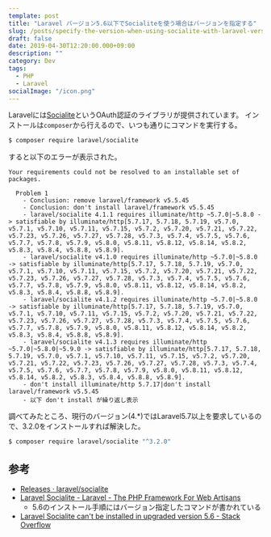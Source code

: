 ```yaml
---
template: post
title: "Laravel バージョン5.6以下でSocialiteを使う場合はバージョンを指定する"
slug: /posts/specify-the-version-when-using-socialite-with-laravel-version-5.6-or-lower
draft: false
date: 2019-04-30T12:20:00.000+09:00
description: ""
category: Dev
tags:
  - PHP
  - Laravel
socialImage: "/icon.png"
---
```


Laravelには[Socialite](https://laravel.com/docs/master/socialite)というOAuth認証のライブラリが提供されています。
インストールは`composer`から行えるので、いつも通りにコマンドを実行する。

```sh
$ composer require laravel/socialite
```

すると以下のエラーが表示された。

```
Your requirements could not be resolved to an installable set of packages.

  Problem 1
    - Conclusion: remove laravel/framework v5.5.45
    - Conclusion: don't install laravel/framework v5.5.45
    - laravel/socialite 4.1.1 requires illuminate/http ~5.7.0|~5.8.0 -> satisfiable by illuminate/http[5.7.17, 5.7.18, 5.7.19, v5.7.0, v5.7.1, v5.7.10, v5.7.11, v5.7.15, v5.7.2, v5.7.20, v5.7.21, v5.7.22, v5.7.23, v5.7.26, v5.7.27, v5.7.28, v5.7.3, v5.7.4, v5.7.5, v5.7.6, v5.7.7, v5.7.8, v5.7.9, v5.8.0, v5.8.11, v5.8.12, v5.8.14, v5.8.2, v5.8.3, v5.8.4, v5.8.8, v5.8.9].
    - laravel/socialite v4.1.0 requires illuminate/http ~5.7.0|~5.8.0 -> satisfiable by illuminate/http[5.7.17, 5.7.18, 5.7.19, v5.7.0, v5.7.1, v5.7.10, v5.7.11, v5.7.15, v5.7.2, v5.7.20, v5.7.21, v5.7.22, v5.7.23, v5.7.26, v5.7.27, v5.7.28, v5.7.3, v5.7.4, v5.7.5, v5.7.6, v5.7.7, v5.7.8, v5.7.9, v5.8.0, v5.8.11, v5.8.12, v5.8.14, v5.8.2, v5.8.3, v5.8.4, v5.8.8, v5.8.9].
    - laravel/socialite v4.1.2 requires illuminate/http ~5.7.0|~5.8.0 -> satisfiable by illuminate/http[5.7.17, 5.7.18, 5.7.19, v5.7.0, v5.7.1, v5.7.10, v5.7.11, v5.7.15, v5.7.2, v5.7.20, v5.7.21, v5.7.22, v5.7.23, v5.7.26, v5.7.27, v5.7.28, v5.7.3, v5.7.4, v5.7.5, v5.7.6, v5.7.7, v5.7.8, v5.7.9, v5.8.0, v5.8.11, v5.8.12, v5.8.14, v5.8.2, v5.8.3, v5.8.4, v5.8.8, v5.8.9].
    - laravel/socialite v4.1.3 requires illuminate/http ~5.7.0|~5.8.0|~5.9.0 -> satisfiable by illuminate/http[5.7.17, 5.7.18, 5.7.19, v5.7.0, v5.7.1, v5.7.10, v5.7.11, v5.7.15, v5.7.2, v5.7.20, v5.7.21, v5.7.22, v5.7.23, v5.7.26, v5.7.27, v5.7.28, v5.7.3, v5.7.4, v5.7.5, v5.7.6, v5.7.7, v5.7.8, v5.7.9, v5.8.0, v5.8.11, v5.8.12, v5.8.14, v5.8.2, v5.8.3, v5.8.4, v5.8.8, v5.8.9].
    - don't install illuminate/http 5.7.17|don't install laravel/framework v5.5.45
    - 以下 don't install が繰り返し表示
```

調べてみたところ、現行のバージョン(4.\*)ではLaravel5.7以上を要求しているので、3.2.0をインストールすれば解決した。

```sh
$ composer require laravel/socialite "^3.2.0"
```

## 参考

- [Releases · laravel/socialite](https://github.com/laravel/socialite/releases)
- [Laravel Socialite - Laravel - The PHP Framework For Web Artisans](https://laravel.com/docs/5.6/socialite)
    - 5.6のインストール手順にはバージョン指定したコマンドが書かれている
- [Laravel Socialite can't be installed in upgraded version 5.6 - Stack Overflow](https://stackoverflow.com/questions/49064789/laravel-socialite-cant-be-installed-in-upgraded-version-5-6)